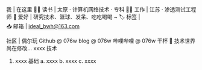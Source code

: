 我 | 在这里
👨‍🎓 读书 | 太原 · 计算机网络技术 · 专科
👨‍💻 工作 | 江苏 · 渗透测试工程师
🎃 爱好 | 研究技术、篮球、发呆、吃吃喝喝 ~ 
🏷️ 标签 |  
📥 邮箱 | ideal_bwh@163.com  

社区 | 偶尔玩
 Github @ 076w 
blog @ 076w 
 哔哩哔哩 @ 076w 干杯 🍻
技术世界
尚在修改...
xxxx 技术
1. xxxx 基础
  a. xxxx
  b. xxxx
  c. xxxx
